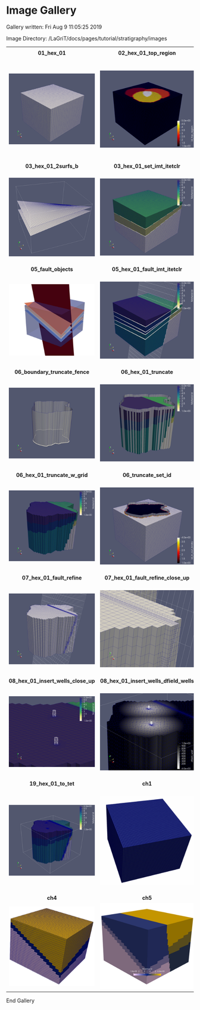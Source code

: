 # Image Gallery 

Gallery written: Fri Aug  9 11:05:25 2019

Image Directory: /LaGriT/docs/pages/tutorial/stratigraphy/images


|  |  |   | 
| :---: | :---: | :---:  | 
|  |  |   | 
|  **01\_hex\_01** |  **02\_hex\_01\_top\_region** |  **03\_hex\_01\_2surfs**  | 
| ![](gallery/01_hex_01.png)| ![](gallery/02_hex_01_top_region.png)| ![](gallery/03_hex_01_2surfs.png) | 
|  **03\_hex\_01\_2surfs\_b** |  **03\_hex\_01\_set\_imt\_itetclr** |  **03\_hex\_01\_set\_imt\_itetclr\_threshold\_remove\_material3**  | 
| ![](gallery/03_hex_01_2surfs_b.png)| ![](gallery/03_hex_01_set_imt_itetclr.png)| ![](gallery/03_hex_01_set_imt_itetclr_threshold_remove_material3.png) | 
|  **05\_fault\_objects** |  **05\_hex\_01\_fault\_imt\_itetclr** |  **06\_boundary\_truncate**  | 
| ![](gallery/05_fault_objects.png)| ![](gallery/05_hex_01_fault_imt_itetclr.png)| ![](gallery/06_boundary_truncate.png) | 
|  **06\_boundary\_truncate\_fence** |  **06\_hex\_01\_truncate** |  **06\_hex\_01\_truncate\_close\_up**  | 
| ![](gallery/06_boundary_truncate_fence.png)| ![](gallery/06_hex_01_truncate.png)| ![](gallery/06_hex_01_truncate_close_up.png) | 
|  **06\_hex\_01\_truncate\_w\_grid** |  **06\_truncate\_set\_id** |  **06\_truncate\_set\_id\_close\_up**  | 
| ![](gallery/06_hex_01_truncate_w_grid.png)| ![](gallery/06_truncate_set_id.png)| ![](gallery/06_truncate_set_id_close_up.png) | 
|  **07\_hex\_01\_fault\_refine** |  **07\_hex\_01\_fault\_refine\_close\_up** |  **08\_hex\_01\_insert\_wells**  | 
| ![](gallery/07_hex_01_fault_refine.png)| ![](gallery/07_hex_01_fault_refine_close_up.png)| ![](gallery/08_hex_01_insert_wells.png) | 
|  **08\_hex\_01\_insert\_wells\_close\_up** |  **08\_hex\_01\_insert\_wells\_dfield\_wells** |  **08\_hex\_01\_insert\_wells\_outline**  | 
| ![](gallery/08_hex_01_insert_wells_close_up.png)| ![](gallery/08_hex_01_insert_wells_dfield_wells.png)| ![](gallery/08_hex_01_insert_wells_outline.png) | 
|  **19\_hex\_01\_to\_tet** |  **ch1** |  **ch2\_transparent\_cbar**  | 
| ![](gallery/19_hex_01_to_tet.png)| ![](gallery/ch1.png)| ![](gallery/ch2_transparent_cbar.png) | 
|  **ch4** |  **ch5**  | 
| ![](gallery/ch4.png)| ![](gallery/ch5.png) | 


End Gallery
